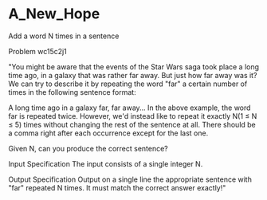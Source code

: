 # A_New_Hope
Add a word N times in a sentence

Problem wc15c2j1

"You might be aware that the events of the Star Wars saga took place a long time ago, in a galaxy that was rather far away. But just how far away was it? We can try to describe it by repeating the word "far" a certain number of times in the following sentence format:

A long time ago in a galaxy far, far away...
In the above example, the word far is repeated twice. However, we'd instead like to repeat it exactly N(1 ≤ N ≤ 5) times without changing the rest of the sentence at all. There should be a comma right after each occurrence except for the last one.

Given N, can you produce the correct sentence?

Input Specification
The input consists of a single integer N.

Output Specification
Output on a single line the appropriate sentence with "far" repeated N times. It must match the correct answer exactly!"
